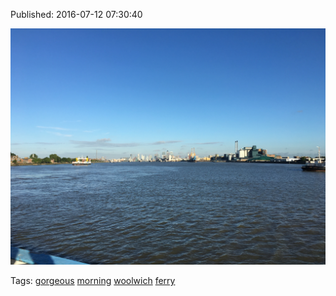 


Published: 2016-07-12 07:30:40

![](147279913707-0.jpg)

Tags: [gorgeous](tag-gorgeous.md) [morning](tag-morning.md) [woolwich](tag-woolwich.md) [ferry](tag-ferry.md)
